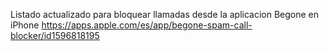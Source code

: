 Listado actualizado para bloquear llamadas desde la aplicacion Begone en iPhone
https://apps.apple.com/es/app/begone-spam-call-blocker/id1596818195
